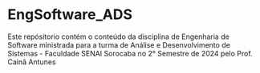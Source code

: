 # EngSoftware_ADS
Este repósitorio contém o conteúdo da disciplina de Engenharia de Software ministrada para a turma de Análise e Desenvolvimento de Sistemas - Faculdade SENAI Sorocaba no 2° Semestre de 2024 pelo Prof. Cainâ Antunes

